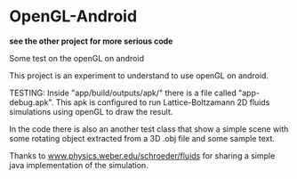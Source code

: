 # OpenGL-Android
<b>see the other project for more serious code</b>

Some test on the openGL on android

This project is an experiment to understand to use openGL on android.

TESTING:
Inside "app/build/outputs/apk/" there is a file called "app-debug.apk".
This apk is configured to run Lattice-Boltzamann 2D fluids simulations using openGL to draw the result.

In the code there is also an another test class that show a simple scene with some rotating object extracted from a 3D .obj file and some sample text.

Thanks to www.physics.weber.edu/schroeder/fluids for sharing a simple java implementation of the simulation.

